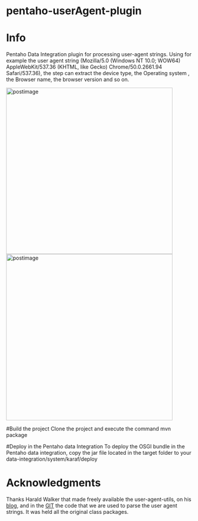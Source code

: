 # pentaho-userAgent-plugin

# Info
Pentaho Data Integration plugin for processing user-agent strings.
Using for example the user agent string (Mozilla/5.0 (Windows NT 10.0; WOW64) AppleWebKit/537.36 (KHTML, like Gecko) Chrome/50.0.2661.94 Safari/537.36), the step can extract the device type, the Operating system , the Browser name, the browser version and so on.

<img src='https://s31.postimg.org/o4qf8eoav/pdi_Step.png' border='0' alt='postimage' width='450px'/>
<img src='https://s31.postimg.org/ncrfk61bb/window.png' border='0' alt='postimage' width='450px'/>

#Build the project
Clone the project and execute the command mvn package

#Deploy in the Pentaho data Integration
To deploy the OSGI bundle in the Pentaho data integration, copy the jar file located in the target folder to your data-integration/system/karaf/deploy


# Acknowledgments #
Thanks Harald Walker that made freely available the user-agent-utils, on his [blog](http://www.bitwalker.eu/blog), and in the [GIT](https://github.com/HaraldWalker/user-agent-utils) the code that we are used to parse the user agent strings. It was held all the original class packages.
